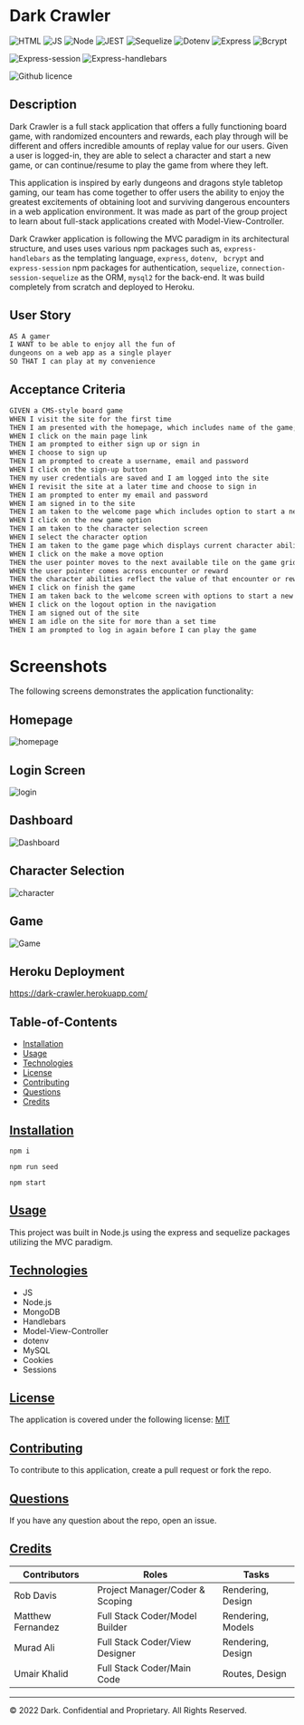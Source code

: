 # Dark Crawler

![HTML](https://img.shields.io/badge/-NODE-orange) ![JS](https://img.shields.io/badge/-JS-yellow) ![Node](https://img.shields.io/badge/-MySQL2-darkgreen)
![JEST](https://img.shields.io/badge/-SQL-darkred) ![Sequelize](https://img.shields.io/badge/-Sequelize-blue) ![Dotenv](https://img.shields.io/badge/-Dotenv-purple) ![Express](https://img.shields.io/badge/Express-indigo) ![Bcrypt](https://img.shields.io/badge/Bcrypt-white)

![Express-session](https://img.shields.io/badge/Express-session-brown) ![Express-handlebars](https://img.shields.io/badge/Express-handlebars-red)

![Github licence](https://img.shields.io/badge/license-MIT-blue)

## Description

Dark Crawler is a full stack application that offers a fully functioning board game, with randomized encounters and rewards, each play through will be different and offers incredible amounts of replay value for our users. Given a user is logged-in, they are able to select a character and start a new game, or can continue/resume to play the game from where they left.

This application is inspired by early dungeons and dragons style tabletop gaming, our team has come together to offer users the ability to enjoy the greatest excitements of obtaining loot and surviving dangerous encounters in a web application environment. It was made as part of the group project to learn about full-stack applications created with Model-View-Controller.

Dark Crawker application is following the MVC paradigm in its architectural structure, and uses uses various npm packages such as, `express-handlebars` as the templating language, `express`, `dotenv`, ` bcrypt` and `express-session` npm packages for authentication, `sequelize`, `connection-session-sequelize` as the ORM, `mysql2` for the back-end. It was build completely from scratch and deployed to Heroku.

## User Story

```md
AS A gamer
I WANT to be able to enjoy all the fun of
dungeons on a web app as a single player
SO THAT I can play at my convenience
```

## Acceptance Criteria

```md
GIVEN a CMS-style board game
WHEN I visit the site for the first time
THEN I am presented with the homepage, which includes name of the game; navigation links for the main page.
WHEN I click on the main page link
THEN I am prompted to either sign up or sign in
WHEN I choose to sign up
THEN I am prompted to create a username, email and password
WHEN I click on the sign-up button
THEN my user credentials are saved and I am logged into the site
WHEN I revisit the site at a later time and choose to sign in
THEN I am prompted to enter my email and password
WHEN I am signed in to the site
THEN I am taken to the welcome page which includes option to start a new game or continue the existing game; navigation links for the homepage and the dashboard; and the option to log out
WHEN I click on the new game option
THEN I am taken to the character selection screen
WHEN I select the character option
THEN I am taken to the game page which displays current character abilities, and option to make the next move or finish the game; navigation links for the homepage and dashboard; and the option to logout
WHEN I click on the make a move option
THEN the user pointer moves to the next available tile on the game grid, which includes encounter points and/or reward prize
WHEN the user pointer comes across encounter or reward
THEN the character abilities reflect the value of that encounter or reward and displays on the screen
WHEN I click on finish the game
THEN I am taken back to the welcome screen with options to start a new game or continue the game
WHEN I click on the logout option in the navigation
THEN I am signed out of the site
WHEN I am idle on the site for more than a set time
THEN I am prompted to log in again before I can play the game
```

# Screenshots

The following screens demonstrates the application functionality:

## Homepage

![homepage](./public/images/home.png)

## Login Screen

![login](./public/images/login.png)

## Dashboard

![Dashboard](./public/images/dashboard.png)

## Character Selection

![character](./public/images/character.png)

## Game

![Game](./public/images/game.png)

## Heroku Deployment

https://dark-crawler.herokuapp.com/

## Table-of-Contents

- [Installation](#installation)
- [Usage](#usage)
- [Technologies](#technologies)
- [License](#license)
- [Contributing](#contributing)
- [Questions](#questions)
- [Credits](#credits)

## [Installation](#table-of-contents)

```
npm i

npm run seed

npm start
```

## [Usage](#table-of-contents)

This project was built in Node.js using the express and sequelize packages utilizing the MVC paradigm.

## [Technologies](#table-of-contents)

- JS
- Node.js
- MongoDB
- Handlebars
- Model-View-Controller
- dotenv
- MySQL
- Cookies
- Sessions

## [License](#table-of-contents)

The application is covered under the following license: [MIT](https://choosealicense.com/licenses/mit/)

## [Contributing](#table-of-contents)

To contribute to this application, create a pull request or fork the repo.

## [Questions](#table-of-contents)

If you have any question about the repo, open an issue.

## [Credits](#table-of-contents)

| Contributors      | Roles                           | Tasks             |
| ----------------- | ------------------------------- | ----------------- |
| Rob Davis         | Project Manager/Coder & Scoping | Rendering, Design |
| Matthew Fernandez | Full Stack Coder/Model Builder  | Rendering, Models |
| Murad Ali         | Full Stack Coder/View Designer  | Rendering, Design |
| Umair Khalid      | Full Stack Coder/Main Code      | Routes, Design    |

---

© 2022 Dark. Confidential and Proprietary. All Rights Reserved.
